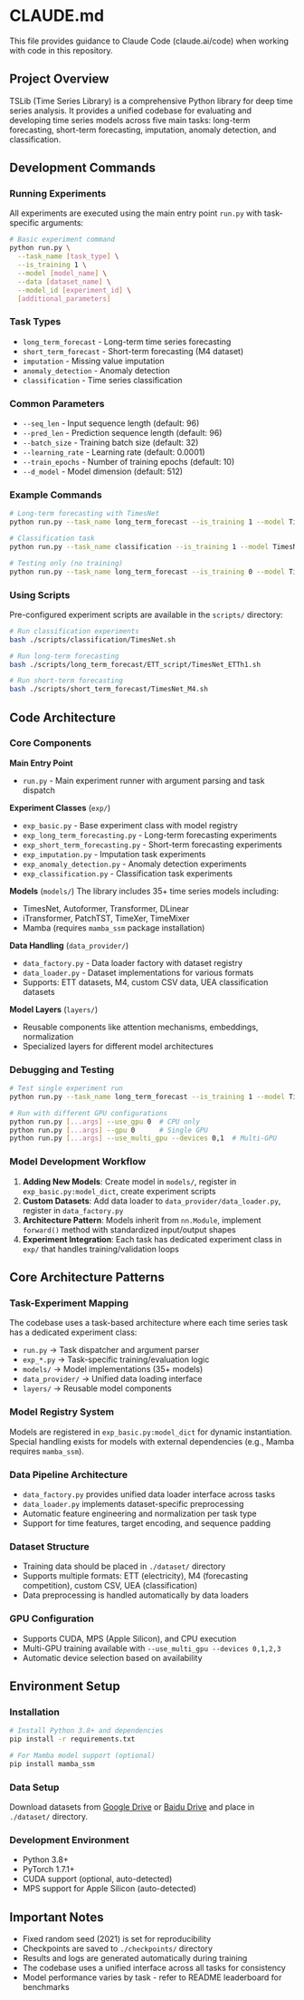 # CLAUDE.md

This file provides guidance to Claude Code (claude.ai/code) when working with code in this repository.

## Project Overview

TSLib (Time Series Library) is a comprehensive Python library for deep time series analysis. It provides a unified codebase for evaluating and developing time series models across five main tasks: long-term forecasting, short-term forecasting, imputation, anomaly detection, and classification.

## Development Commands

### Running Experiments
All experiments are executed using the main entry point `run.py` with task-specific arguments:

```bash
# Basic experiment command
python run.py \
  --task_name [task_type] \
  --is_training 1 \
  --model [model_name] \
  --data [dataset_name] \
  --model_id [experiment_id] \
  [additional_parameters]
```

### Task Types
- `long_term_forecast` - Long-term time series forecasting
- `short_term_forecast` - Short-term forecasting (M4 dataset)
- `imputation` - Missing value imputation
- `anomaly_detection` - Anomaly detection
- `classification` - Time series classification

### Common Parameters
- `--seq_len` - Input sequence length (default: 96)
- `--pred_len` - Prediction sequence length (default: 96)
- `--batch_size` - Training batch size (default: 32)
- `--learning_rate` - Learning rate (default: 0.0001)
- `--train_epochs` - Number of training epochs (default: 10)
- `--d_model` - Model dimension (default: 512)

### Example Commands
```bash
# Long-term forecasting with TimesNet
python run.py --task_name long_term_forecast --is_training 1 --model TimesNet --data ETTh1 --model_id test

# Classification task
python run.py --task_name classification --is_training 1 --model TimesNet --data UEA --model_id classification_test

# Testing only (no training)
python run.py --task_name long_term_forecast --is_training 0 --model TimesNet --data ETTh1 --model_id test
```

### Using Scripts
Pre-configured experiment scripts are available in the `scripts/` directory:
```bash
# Run classification experiments
bash ./scripts/classification/TimesNet.sh

# Run long-term forecasting
bash ./scripts/long_term_forecast/ETT_script/TimesNet_ETTh1.sh

# Run short-term forecasting
bash ./scripts/short_term_forecast/TimesNet_M4.sh
```

## Code Architecture

### Core Components

**Main Entry Point**
- `run.py` - Main experiment runner with argument parsing and task dispatch

**Experiment Classes** (`exp/`)
- `exp_basic.py` - Base experiment class with model registry
- `exp_long_term_forecasting.py` - Long-term forecasting experiments
- `exp_short_term_forecasting.py` - Short-term forecasting experiments
- `exp_imputation.py` - Imputation task experiments
- `exp_anomaly_detection.py` - Anomaly detection experiments
- `exp_classification.py` - Classification task experiments

**Models** (`models/`)
The library includes 35+ time series models including:
- TimesNet, Autoformer, Transformer, DLinear
- iTransformer, PatchTST, TimeXer, TimeMixer
- Mamba (requires `mamba_ssm` package installation)

**Data Handling** (`data_provider/`)
- `data_factory.py` - Data loader factory with dataset registry
- `data_loader.py` - Dataset implementations for various formats
- Supports: ETT datasets, M4, custom CSV data, UEA classification datasets

**Model Layers** (`layers/`)
- Reusable components like attention mechanisms, embeddings, normalization
- Specialized layers for different model architectures

### Debugging and Testing
```bash
# Test single experiment run
python run.py --task_name long_term_forecast --is_training 1 --model TimesNet --data ETTh1 --model_id debug_test --train_epochs 1

# Run with different GPU configurations
python run.py [...args] --use_gpu 0  # CPU only
python run.py [...args] --gpu 0      # Single GPU
python run.py [...args] --use_multi_gpu --devices 0,1  # Multi-GPU
```

### Model Development Workflow
1. **Adding New Models**: Create model in `models/`, register in `exp_basic.py:model_dict`, create experiment scripts
2. **Custom Datasets**: Add data loader to `data_provider/data_loader.py`, register in `data_factory.py`
3. **Architecture Pattern**: Models inherit from `nn.Module`, implement `forward()` method with standardized input/output shapes
4. **Experiment Integration**: Each task has dedicated experiment class in `exp/` that handles training/validation loops

## Core Architecture Patterns

### Task-Experiment Mapping
The codebase uses a task-based architecture where each time series task has a dedicated experiment class:
- `run.py` → Task dispatcher and argument parser
- `exp_*.py` → Task-specific training/evaluation logic  
- `models/` → Model implementations (35+ models)
- `data_provider/` → Unified data loading interface
- `layers/` → Reusable model components

### Model Registry System
Models are registered in `exp_basic.py:model_dict` for dynamic instantiation. Special handling exists for models with external dependencies (e.g., Mamba requires `mamba_ssm`).

### Data Pipeline Architecture  
- `data_factory.py` provides unified data loader interface across tasks
- `data_loader.py` implements dataset-specific preprocessing
- Automatic feature engineering and normalization per task type
- Support for time features, target encoding, and sequence padding

### Dataset Structure
- Training data should be placed in `./dataset/` directory
- Supports multiple formats: ETT (electricity), M4 (forecasting competition), custom CSV, UEA (classification)
- Data preprocessing is handled automatically by data loaders

### GPU Configuration
- Supports CUDA, MPS (Apple Silicon), and CPU execution
- Multi-GPU training available with `--use_multi_gpu --devices 0,1,2,3`
- Automatic device selection based on availability

## Environment Setup

### Installation
```bash
# Install Python 3.8+ and dependencies
pip install -r requirements.txt

# For Mamba model support (optional)
pip install mamba_ssm
```

### Data Setup
Download datasets from [Google Drive](https://drive.google.com/drive/folders/13Cg1KYOlzM5C7K8gK8NfC-F3EYxkM3D2) or [Baidu Drive](https://pan.baidu.com/s/1r3KhGd0Q9PJIUZdfEYoymg?pwd=i9iy) and place in `./dataset/` directory.

### Development Environment
- Python 3.8+
- PyTorch 1.7.1+
- CUDA support (optional, auto-detected)
- MPS support for Apple Silicon (auto-detected)

## Important Notes

- Fixed random seed (2021) is set for reproducibility
- Checkpoints are saved to `./checkpoints/` directory
- Results and logs are generated automatically during training
- The codebase uses a unified interface across all tasks for consistency
- Model performance varies by task - refer to README leaderboard for benchmarks